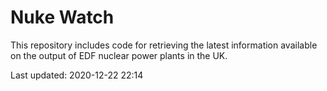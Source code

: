 # Nuke Watch

This repository includes code for retrieving the latest information available on the output of EDF nuclear power plants in the UK.

Last updated: 2020-12-22 22:14